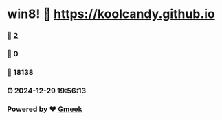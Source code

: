 # win8! :link: https://koolcandy.github.io 
### :page_facing_up: [2](https://koolcandy.github.io/tag.html) 
### :speech_balloon: 0 
### :hibiscus: 18138 
### :alarm_clock: 2024-12-29 19:56:13 
### Powered by :heart: [Gmeek](https://github.com/Meekdai/Gmeek)
